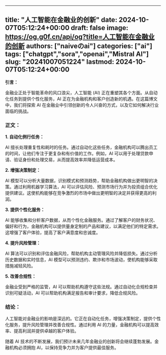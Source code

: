 
---
title: "人工智能在金融业的创新"
date: 2024-10-07T05:12:24+00:00
draft: false
image: https://og.g0f.cn/api/og?title=人工智能在金融业的创新
authors: ["naiveのai"]
categories: ["ai"]
tags: ["chatgpt","sora","openai","Mistral AI"]
slug: "20241007051224"
lastmod: 2024-10-07T05:12:24+00:00
---
**引言：**

金融业正处于智能革命的风口浪尖，人工智能 (AI) 正在重塑其各个方面。从自动化任务到提供个性化服务，AI 正在为金融机构和客户创造新的机遇。在这篇博文中，我们将探索 AI 在金融业中引领创新的令人兴奋的方式，以及它如何解决行业面临的挑战。

### 正文：

**1. 自动化例行任务：**

AI 擅长处理重复性和耗时的任务。通过自动化这些任务，金融机构可以腾出员工的时间，让他们专注于更复杂和有价值的工作。例如，AI 可以用于处理贷款申请、验证身份和处理交易，从而提高效率并降低运营成本。

**2. 增强决策制定：**

AI 模型可以分析大量数据，识别模式和预测趋势，帮助金融机构做出更明智的决策。通过利用机器学习算法，AI 可以评估风险、预测市场行为并为投资组合优化提供建议。这使机构能够在竞争激烈的市场中做出更明智的决定并获得更高的利润。

**3. 提供个性化服务：**

AI 能够收集和分析客户数据，从而个性化金融服务。通过了解客户的财务状况、偏好和行为，金融机构可以提供量身定制的产品和建议，以满足他们的特定需求。这增强了客户体验，提高了客户满意度和忠诚度。

**4. 提升风险管理：**

AI 算法可以识别和评估金融风险，帮助机构主动管理风险并降低损失。通过分析历史数据和实时信息，AI 模型可以预测违约、欺诈和市场波动，使机构能够采取措施减轻风险。

**5. 改善合规性：**

金融业受到严格的监管，AI 可以帮助机构遵守这些法规。通过自动化合规检查并识别可疑活动，AI 可以帮助机构满足报告和审计要求，降低合规风险。

### 结论：

人工智能对金融业的影响是深远的。它正在自动化任务，增强决策制定，提供个性化服务，提升风险管理并改善合规性。通过利用 AI 的力量，金融机构可以提高效率、提高利润并提供卓越的客户体验。

随着 AI 技术的不断发展，我们预计未来几年金融业的创新将会继续蓬勃发展。金融机构必须拥抱 AI，以保持竞争力并为客户提供最佳服务。